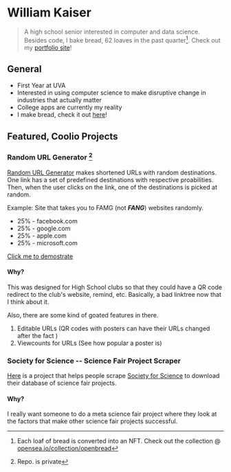 
# William Kaiser
> A high school senior interested in computer and data science. Besides code, I bake bread, 62 loaves in the past quarter[^NFTs]. Check out my [portfolio site](https://wkaisertexas.github.io/)!

## General
- First Year at UVA
- Interested in using computer science to make disruptive change in industries that actually matter
- College apps are currently my reality
- I make bread, check it out [here](https://opensea.io/collection/openbread)!
## Featured, Coolio Projects 

### Random URL Generator [^1]
[Random URL Generator](https://random-url-generator.herokuapp.com/) makes shortened URLs with random destinations. One link has a set of predefined destinations with respective proabilities. Then, when the user clicks on the link, one of the destinations is picked at random.

Example: Site that takes you to FAMG (not ***FANG***) websites randomly.
- 25% - facebook.com
- 25% - google.com
- 25% - apple.com
- 25% - microsoft.com

[Click me to demostrate](https://random-url-generator.herokuapp.com/1IPhWhM8qE)

#### Why?
This was designed for High School clubs so that they could have a QR code redirect to the club's website, remind, etc. Basically, a bad linktree now that I think about it.

Also, there are some kind of goated features in there. 
1. Editable URLs (QR codes with posters can have their URLs changed after the fact )
2. Viewcounts for URLs (See how popular a poster is)

[^1]: Repo. is private 

### Society for Science -- Science Fair Project Scraper
[Here](https://github.com/wkaisertexas/all-isef-projects) is a project that helps people scrape [Society for Science](https://abstracts.societyforscience.org/) to download their database of science fair projects. 

#### Why?
I really want someone to do a meta science fair project where they look at the factors that make other science fair projects successful.

[^NFTs]: Each loaf of bread is converted into an NFT. Check out the collection @ [opensea.io/collection/openbread](https://opensea.io/collection/openbread)
